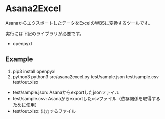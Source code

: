Asana2Excel
=======
AsanaからエクスポートしたデータをExcelのWBSに変換するツールです。

実行には下記のライブラリが必要です。
* openpyxl


Example 
------
1. pip3 install openpyxl
1. python3 python3 src/asana2excel.py test/sample.json test/sample.csv test/out.xlsx
  - test/sample.json: Asanaからexportしたjsonファイル 
  - test/sample.csv: Asanaからexportしたcsvファイル（依存関係を取得するために使用）
  - test/out.xlsx: 出力するファイル

